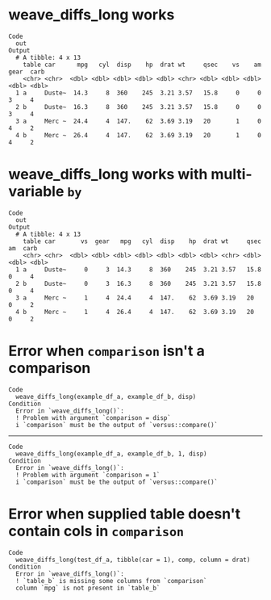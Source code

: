 # weave_diffs_long works

    Code
      out
    Output
      # A tibble: 4 x 13
        table car      mpg   cyl  disp    hp  drat wt     qsec    vs    am  gear  carb
        <chr> <chr>  <dbl> <dbl> <dbl> <dbl> <dbl> <chr> <dbl> <dbl> <dbl> <dbl> <dbl>
      1 a     Duste~  14.3     8  360    245  3.21 3.57   15.8     0     0     3     4
      2 b     Duste~  16.3     8  360    245  3.21 3.57   15.8     0     0     3     4
      3 a     Merc ~  24.4     4  147.    62  3.69 3.19   20       1     0     4     2
      4 b     Merc ~  26.4     4  147.    62  3.69 3.19   20       1     0     4     2

# weave_diffs_long works with multi-variable `by`

    Code
      out
    Output
      # A tibble: 4 x 13
        table car       vs  gear   mpg   cyl  disp    hp  drat wt     qsec    am  carb
        <chr> <chr>  <dbl> <dbl> <dbl> <dbl> <dbl> <dbl> <dbl> <chr> <dbl> <dbl> <dbl>
      1 a     Duste~     0     3  14.3     8  360    245  3.21 3.57   15.8     0     4
      2 b     Duste~     0     3  16.3     8  360    245  3.21 3.57   15.8     0     4
      3 a     Merc ~     1     4  24.4     4  147.    62  3.69 3.19   20       0     2
      4 b     Merc ~     1     4  26.4     4  147.    62  3.69 3.19   20       0     2

# Error when `comparison` isn't a comparison

    Code
      weave_diffs_long(example_df_a, example_df_b, disp)
    Condition
      Error in `weave_diffs_long()`:
      ! Problem with argument `comparison = disp`
      i `comparison` must be the output of `versus::compare()`

---

    Code
      weave_diffs_long(example_df_a, example_df_b, 1, disp)
    Condition
      Error in `weave_diffs_long()`:
      ! Problem with argument `comparison = 1`
      i `comparison` must be the output of `versus::compare()`

# Error when supplied table doesn't contain cols in `comparison`

    Code
      weave_diffs_long(test_df_a, tibble(car = 1), comp, column = drat)
    Condition
      Error in `weave_diffs_long()`:
      ! `table_b` is missing some columns from `comparison`
      column `mpg` is not present in `table_b`


